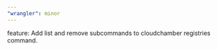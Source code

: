 ```yaml
---
"wrangler": minor
---
```


feature: Add list and remove subcommands to cloudchamber registries command.

